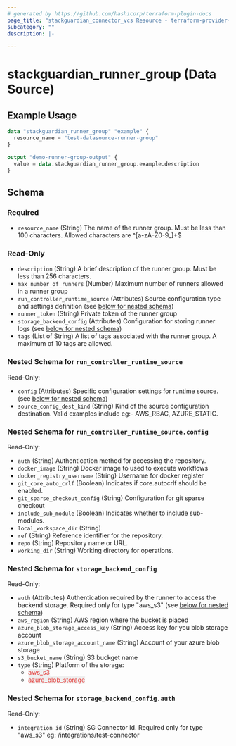 ```yaml
---
# generated by https://github.com/hashicorp/terraform-plugin-docs
page_title: "stackguardian_connector_vcs Resource - terraform-provider-stackguardian"
subcategory: ""
description: |-

---
```


# stackguardian_runner_group (Data Source)

## Example Usage

```terraform
data "stackguardian_runner_group" "example" {
  resource_name = "test-datasource-runner-group"
}

output "demo-runner-group-output" {
  value = data.stackguardian_runner_group.example.description
}
```

<!-- schema generated by tfplugindocs -->
## Schema

### Required

- `resource_name` (String) The name of the runner group. Must be less than 100 characters. Allowed characters are ^[a-zA-Z0-9_]+$

### Read-Only

- `description` (String) A brief description of the runner group. Must be less than 256 characters.
- `max_number_of_runners` (Number) Maximum number of runners allowed in a runner group
- `run_controller_runtime_source` (Attributes) Source configuration type and settings definition (see [below for nested schema](#nestedatt--run_controller_runtime_source))
- `runner_token` (String) Private token of the runner group
- `storage_backend_config` (Attributes) Configuration for storing runner logs (see [below for nested schema](#nestedatt--storage_backend_config))
- `tags` (List of String) A list of tags associated with the runner group. A maximum of 10 tags are allowed.

<a id="nestedatt--run_controller_runtime_source"></a>
### Nested Schema for `run_controller_runtime_source`

Read-Only:

- `config` (Attributes) Specific configuration settings for runtime source. (see [below for nested schema](#nestedatt--run_controller_runtime_source--config))
- `source_config_dest_kind` (String) Kind of the source configuration destination. Valid examples include eg:- AWS_RBAC, AZURE_STATIC.

<a id="nestedatt--run_controller_runtime_source--config"></a>
### Nested Schema for `run_controller_runtime_source.config`

Read-Only:

- `auth` (String) Authentication method for accessing the repository.
- `docker_image` (String) Docker image to used to execute workflows
- `docker_registry_username` (String) Username for docker register
- `git_core_auto_crlf` (Boolean) Indicates if core.autocrlf should be enabled.
- `git_sparse_checkout_config` (String) Configuration for git sparse checkout
- `include_sub_module` (Boolean) Indicates whether to include sub-modules.
- `local_workspace_dir` (String)
- `ref` (String) Reference identifier for the repository.
- `repo` (String) Repository name or URL.
- `working_dir` (String) Working directory for operations.



<a id="nestedatt--storage_backend_config"></a>
### Nested Schema for `storage_backend_config`

Read-Only:

- `auth` (Attributes) Authentication required by the runner to access the backend storage. Required only for type "aws_s3" (see [below for nested schema](#nestedatt--storage_backend_config--auth))
- `aws_region` (String) AWS region where the bucket is placed
- `azure_blob_storage_access_key` (String) Access key for you blob storage account
- `azure_blob_storage_account_name` (String) Account of your azure blob storage
- `s3_bucket_name` (String) S3 buckget name
- `type` (String) Platform of the storage:
	- <span style="background-color: #eff0f0; color: #e53835;">aws_s3</span>
	- <span style="background-color: #eff0f0; color: #e53835;">azure_blob_storage</span>

<a id="nestedatt--storage_backend_config--auth"></a>
### Nested Schema for `storage_backend_config.auth`

Read-Only:

- `integration_id` (String) SG Connector Id. Required only for type "aws_s3" eg: /integrations/test-connector



